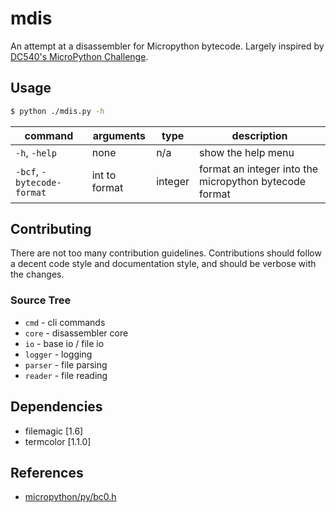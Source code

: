 # mdis
An attempt at a disassembler for Micropython bytecode.
Largely inspired by [DC540's MicroPython Challenge](https://github.com/mytechnotalent/dc540-0x00002).

## Usage

```bash
$ python ./mdis.py -h
```

| command | arguments | type | description |
|---------|-----------|------|-------------|
| `-h`, `-help` | none | n/a | show the help menu |
| `-bcf`, `-bytecode-format` |  int to format | integer | format an integer into the micropython bytecode format |

## Contributing
There are not too many contribution guidelines. Contributions should follow a decent code style and documentation style, and should be verbose with the changes.

### Source Tree
* `cmd` - cli commands
* `core` - disassembler core
* `io` - base io / file io
* `logger` - logging
* `parser` - file parsing
* `reader` - file reading

## Dependencies
* filemagic [1.6]
* termcolor [1.1.0]
## References
* [micropython/py/bc0.h](https://github.com/micropython/micropython/blob/master/py/bc0.h)